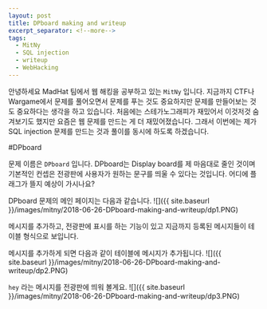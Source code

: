 ```yaml
---
layout: post
title: DPboard making and writeup
excerpt_separator: <!--more-->
tags:
  - MitNy
  - SQL injection
  - writeup
  - WebHacking
---
```


안녕하세요 MadHat 팀에서 웹 해킹을 공부하고 있는 `MitNy` 입니다. 지금까지 CTF나 Wargame에서 문제를 풀어오면서
문제를 푸는 것도 중요하지만 문제를 만들어보는 것도 중요하다는 생각을 하고 있습니다.
처음에는 스테가노그래피가 재밌어서 이것저것 숨겨보기도 했지만 요즘은 웹 문제를 만드는 게 더 재밌어졌습니다.
그래서 이번에는 제가 SQL injection 문제를 만드는 것과 풀이를 동시에 하도록 하겠습니다.

<!--more-->

#DPboard

문제 이름은 `DPboard` 입니다. DPboard는 Display board를 제 마음대로 줄인 것이며 기본적인 컨셉은
전광판에 사용자가 원하는 문구를 띄울 수 있다는 것입니다.
어디에 플래그가 뜰지 예상이 가시나요?

DPboard 문제의 메인 페이지는 다음과 같습니다.
![]({{ site.baseurl }}/images/mitny/2018-06-26-DPboard-making-and-writeup/dp1.PNG)

메시지를 추가하고, 전광판에 표시를 하는 기능이 있고 지금까지 등록된 메시지들이 테이블 형식으로 보입니다.

메시지를 추가하게 되면 다음과 같이 테이블에 메시지가 추가됩니다.
![]({{ site.baseurl }}/images/mitny/2018-06-26-DPboard-making-and-writeup/dp2.PNG)

`hey` 라는 메시지를 전광판에 띄워 볼게요.
![]({{ site.baseurl }}/images/mitny/2018-06-26-DPboard-making-and-writeup/dp3.PNG)




